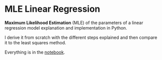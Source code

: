 # MLE Linear Regression
**Maximum Likelihood Estimation** (MLE) of the parameters of a linear regression model explanation and implementation in Python.

I derive it from scratch with the different steps explained and then compare it to the least squares method.

Everything is in the [notebook](notebook.ipynb).
